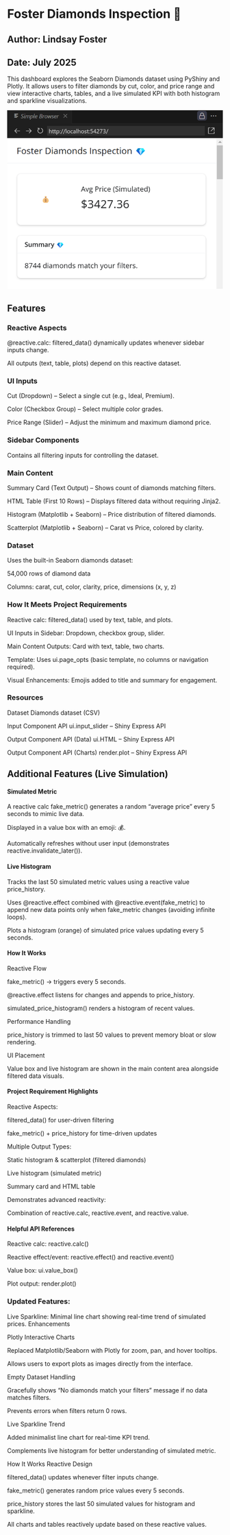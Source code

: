 # Foster Diamonds Inspection 💎
## Author: Lindsay Foster
## Date: July 2025
This dashboard explores the Seaborn Diamonds dataset using PyShiny and Plotly.
It allows users to filter diamonds by cut, color, and price range and view interactive charts, tables, and a live simulated KPI with both histogram and sparkline visualizations.

![App Screenshot](assets\DiamondsPrice.png)

## Features
### Reactive Aspects
@reactive.calc: filtered_data() dynamically updates whenever sidebar inputs change.

All outputs (text, table, plots) depend on this reactive dataset.

### UI Inputs
Cut (Dropdown) – Select a single cut (e.g., Ideal, Premium).

Color (Checkbox Group) – Select multiple color grades.

Price Range (Slider) – Adjust the minimum and maximum diamond price.

### Sidebar Components
Contains all filtering inputs for controlling the dataset.

### Main Content
Summary Card (Text Output) – Shows count of diamonds matching filters.

HTML Table (First 10 Rows) – Displays filtered data without requiring Jinja2.

Histogram (Matplotlib + Seaborn) – Price distribution of filtered diamonds.

Scatterplot (Matplotlib + Seaborn) – Carat vs Price, colored by clarity.

### Dataset
Uses the built-in Seaborn diamonds dataset:

54,000 rows of diamond data

Columns: carat, cut, color, clarity, price, dimensions (x, y, z)

### How It Meets Project Requirements
Reactive calc: filtered_data() used by text, table, and plots.

UI Inputs in Sidebar: Dropdown, checkbox group, slider.

Main Content Outputs: Card with text, table, two charts.

Template: Uses ui.page_opts (basic template, no columns or navigation required).

Visual Enhancements: Emojis added to title and summary for engagement.

### Resources
Dataset
Diamonds dataset (CSV)

Input Component API
ui.input_slider – Shiny Express API

Output Component API (Data)
ui.HTML – Shiny Express API

Output Component API (Charts)
render.plot – Shiny Express API

## Additional Features (Live Simulation)
#### Simulated Metric
A reactive calc fake_metric() generates a random “average price” every 5 seconds to mimic live data.

Displayed in a value box with an emoji: 💰.

Automatically refreshes without user input (demonstrates reactive.invalidate_later()).

#### Live Histogram
Tracks the last 50 simulated metric values using a reactive value price_history.

Uses @reactive.effect combined with @reactive.event(fake_metric) to append new data points only when fake_metric changes (avoiding infinite loops).

Plots a histogram (orange) of simulated price values updating every 5 seconds.

#### How It Works
Reactive Flow

fake_metric() → triggers every 5 seconds.

@reactive.effect listens for changes and appends to price_history.

simulated_price_histogram() renders a histogram of recent values.

Performance Handling

price_history is trimmed to last 50 values to prevent memory bloat or slow rendering.

UI Placement

Value box and live histogram are shown in the main content area alongside filtered data visuals.

#### Project Requirement Highlights
Reactive Aspects:

filtered_data() for user-driven filtering

fake_metric() + price_history for time-driven updates

Multiple Output Types:

Static histogram & scatterplot (filtered diamonds)

Live histogram (simulated metric)

Summary card and HTML table

Demonstrates advanced reactivity:

Combination of reactive.calc, reactive.event, and reactive.value.

#### Helpful API References
Reactive calc: reactive.calc()

Reactive effect/event: reactive.effect() and reactive.event()

Value box: ui.value_box()

Plot output: render.plot()


### Updated Features:

Live Sparkline: Minimal line chart showing real-time trend of simulated prices.
Enhancements

Plotly Interactive Charts

Replaced Matplotlib/Seaborn with Plotly for zoom, pan, and hover tooltips.

Allows users to export plots as images directly from the interface.

Empty Dataset Handling

Gracefully shows “No diamonds match your filters” message if no data matches filters.

Prevents errors when filters return 0 rows.

Live Sparkline Trend

Added minimalist line chart for real-time KPI trend.

Complements live histogram for better understanding of simulated metric.

How It Works
Reactive Design

filtered_data() updates whenever filter inputs change.

fake_metric() generates random price values every 5 seconds.

price_history stores the last 50 simulated values for histogram and sparkline.

All charts and tables reactively update based on these reactive values.
